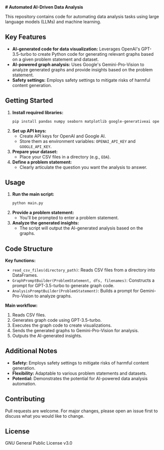  **# Automated AI-Driven Data Analysis**

This repository contains code for automating data analysis tasks using large language models (LLMs) and machine learning. 

## Key Features

- **AI-generated code for data visualization:** Leverages OpenAI's GPT-3.5-turbo to create Python code for generating relevant graphs based on a given problem statement and dataset.
- **AI-powered graph analysis:** Uses Google's Gemini-Pro-Vision to analyze generated graphs and provide insights based on the problem statement.
- **Safety settings:** Employs safety settings to mitigate risks of harmful content generation.

## Getting Started

1. **Install required libraries:**
   ```bash
   pip install pandas numpy seaborn matplotlib google-generativeai openai pillow
   ```
2. **Set up API keys:**
   - Create API keys for OpenAI and Google AI.
   - Store them as environment variables: `OPENAI_API_KEY` and `GOOGLE_API_KEY`.
3. **Prepare your dataset:**
   - Place your CSV files in a directory (e.g., `EDA`).
4. **Define a problem statement:**
   - Clearly articulate the question you want the analysis to answer.

## Usage

1. **Run the main script:**
   ```bash
   python main.py
   ```
2. **Provide a problem statement:**
   - You'll be prompted to enter a problem statement.
3. **Analyze the generated insights:**
   - The script will output the AI-generated analysis based on the graphs.

## Code Structure

**Key functions:**

- `read_csv_files(directory_path)`: Reads CSV files from a directory into DataFrames.
- `GraphPromptBuilder(ProblemStatement, dfs, filenames)`: Constructs a prompt for GPT-3.5-turbo to generate graph code.
- `AnalysisPromptBuilder(ProblemStatement)`: Builds a prompt for Gemini-Pro-Vision to analyze graphs.

**Main workflow:**

1. Reads CSV files.
2. Generates graph code using GPT-3.5-turbo.
3. Executes the graph code to create visualizations.
4. Sends the generated graphs to Gemini-Pro-Vision for analysis.
5. Outputs the AI-generated insights.

## Additional Notes

- **Safety:** Employs safety settings to mitigate risks of harmful content generation.
- **Flexibility:** Adaptable to various problem statements and datasets.
- **Potential:** Demonstrates the potential for AI-powered data analysis automation.

## Contributing
Pull requests are welcome. For major changes, please open an issue first to discuss what you would like to change.

## License
GNU General Public License v3.0
